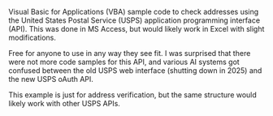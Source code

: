 
Visual Basic for Applications (VBA) sample code to check addresses using the United States Postal Service (USPS) application programming interface (API). This was done in MS Access, but would likely work in Excel with slight modifications.

Free for anyone to use in any way they see fit. I was surprised that there were not more code samples for this API, and various AI systems got confused between the old USPS web interface (shutting down in 2025) and the new USPS oAuth API.

This example is just for address verification, but the same structure would likely work with other USPS APIs. 
